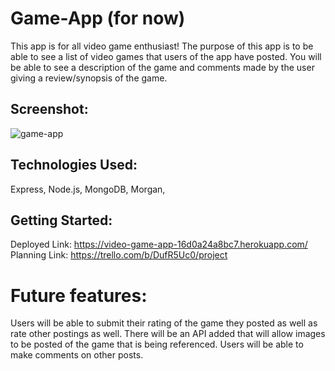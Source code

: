 # Game-App (for now)
This app is for all video game enthusiast! The purpose of this app is to be able to see a list of video games that users of the app have posted. You will be able to see a description of the game and comments made by the user giving a review/synopsis of the game.
## Screenshot:
![game-app](<Screenshot 2025-01-09 at 6.50.17 PM.png>)
## Technologies Used: 
Express, Node.js, MongoDB, Morgan,
## Getting Started:
Deployed Link: https://video-game-app-16d0a24a8bc7.herokuapp.com/
Planning Link: https://trello.com/b/DufR5Uc0/project 
# Future features:
Users will be able to submit their rating of the game they posted as well as rate other postings as well. There will be an API added that will allow images to be posted of the game that is being referenced. Users will be able to make comments on other posts. 
